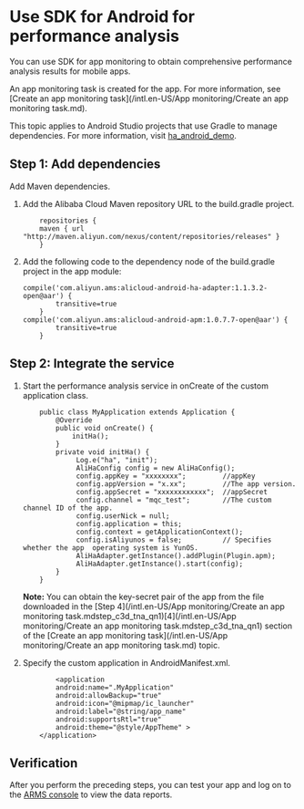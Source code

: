 # Use SDK for Android for performance analysis

You can use SDK for app monitoring to obtain comprehensive performance analysis results for mobile apps.

An app monitoring task is created for the app. For more information, see [Create an app monitoring task](/intl.en-US/App monitoring/Create an app monitoring task.md).

This topic applies to Android Studio projects that use Gradle to manage dependencies. For more information, visit [ha\_android\_demo](https://github.com/aliyun/alicloud-android-demo/tree/master/ha_android_demo).

## Step 1: Add dependencies

Add Maven dependencies.

1.  Add the Alibaba Cloud Maven repository URL to the build.gradle project.

    ```
        repositories {    
        maven { url "http://maven.aliyun.com/nexus/content/repositories/releases" }
        }
    ```

2.  Add the following code to the dependency node of the build.gradle project in the app module:

    ```
    compile('com.aliyun.ams:alicloud-android-ha-adapter:1.1.3.2-open@aar') {
            transitive=true
        }
    compile('com.aliyun.ams:alicloud-android-apm:1.0.7.7-open@aar') {
            transitive=true
        }
    ```


## Step 2: Integrate the service

1.  Start the performance analysis service in onCreate of the custom application class.

    ```
        public class MyApplication extends Application {
            @Override
            public void onCreate() {
                initHa();
            }
            private void initHa() {
                 Log.e("ha", "init");
                 AliHaConfig config = new AliHaConfig();
                 config.appKey = "xxxxxxxx";         //appKey
                 config.appVersion = "x.xx";         //The app version.
                 config.appSecret = "xxxxxxxxxxxx";  //appSecret
                 config.channel = "mqc_test";        //The custom channel ID of the app.
                 config.userNick = null;
                 config.application = this;
                 config.context = getApplicationContext();
                 config.isAliyunos = false;          // Specifies whether the app  operating system is YunOS.
                 AliHaAdapter.getInstance().addPlugin(Plugin.apm);
                 AliHaAdapter.getInstance().start(config);
            }
        }
    ```

    **Note:** You can obtain the key-secret pair of the app from the file downloaded in the [Step 4](/intl.en-US/App monitoring/Create an app monitoring task.mdstep_c3d_tna_qn1)[4](/intl.en-US/App monitoring/Create an app monitoring task.mdstep_c3d_tna_qn1) section of the [Create an app monitoring task](/intl.en-US/App monitoring/Create an app monitoring task.md) topic.

2.  Specify the custom application in AndroidManifest.xml.

    ```
            <application
            android:name=".MyApplication"
            android:allowBackup="true"
            android:icon="@mipmap/ic_launcher"
            android:label="@string/app_name"
            android:supportsRtl="true"
            android:theme="@style/AppTheme" >
        </application>
    ```


## Verification

After you perform the preceding steps, you can test your app and log on to the [ARMS console](https://arms-intl.console.aliyun.com/#/home) to view the data reports.

